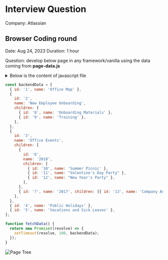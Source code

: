 # Interview Question

Company: Atlassian

## Browser Coding round

Date: Aug 24, 2023
Duration: 1 hour

Question: develop below page in any framework/vanilla using the data coming from **page-data.js**

<details>
  <summary>Below is the content of javascript file</summary>
</details>

```js
const backendData = [
  { id: '1', name: 'Office Map' },
  {
    id: '2',
    name: 'New Employee Onboarding',
    children: [
      { id: '8', name: 'Onboarding Materials' },
      { id: '9', name: 'Training' },
    ],
  },
  {
    id: '3',
    name: 'Office Events',
    children: [
      {
        id: '6',
        name: '2018',
        children: [
          { id: '10', name: 'Summer Picnic' },
          { id: '11', name: "Valentine's Day Party" },
          { id: '12', name: "New Year's Party" },
        ],
      },
      { id: '7', name: '2017', children: [{ id: '13', name: 'Company Anniversary Celebration' }] },
    ],
  },
  { id: '4', name: 'Public Holidays' },
  { id: '5', name: 'Vacations and Sick Leaves' },
];

function fetchData() {
  return new Promise((resolve) => {
    setTimeout(resolve, 100, backendData);
  });
}
```

![Page Tree](PageTree.png)

